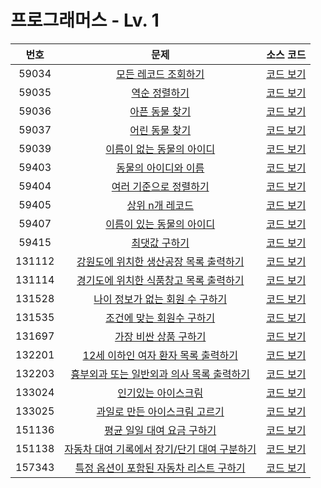 # 프로그래머스 - Lv. 1

|번호|문제|소스 코드|
|:-:|:-:|:-:|
|59034|[모든 레코드 조회하기](https://school.programmers.co.kr/learn/courses/30/lessons/59034)|[코드 보기](https://github.com/kimta2hwan/sql-problem-solving/blob/main/programmers/level1/src/P59034.sql)|
|59035|[역순 정렬하기](https://school.programmers.co.kr/learn/courses/30/lessons/59036)|[코드 보기](https://github.com/kimta2hwan/sql-problem-solving/blob/main/programmers/level1/src/P59036.sql)|
|59036|[아픈 동물 찾기](https://school.programmers.co.kr/learn/courses/30/lessons/59036)|[코드 보기](https://github.com/kimta2hwan/sql-problem-solving/blob/main/programmers/level1/src/P59036.sql)|
|59037|[어린 동물 찾기](https://school.programmers.co.kr/learn/courses/30/lessons/59037)|[코드 보기](https://github.com/kimta2hwan/sql-problem-solving/blob/main/programmers/level1/src/P59037.sql)|
|59039|[이름이 없는 동물의 아이디](https://school.programmers.co.kr/learn/courses/30/lessons/59039)|[코드 보기](https://github.com/kimta2hwan/sql-problem-solving/blob/main/programmers/level1/src/P59039.sql)|
|59403|[동물의 아이디와 이름](https://school.programmers.co.kr/learn/courses/30/lessons/59403)|[코드 보기](https://github.com/kimta2hwan/sql-problem-solving/blob/main/programmers/level1/src/P59403.sql)|
|59404|[여러 기준으로 정렬하기](https://school.programmers.co.kr/learn/courses/30/lessons/59404)|[코드 보기](https://github.com/kimta2hwan/sql-problem-solving/blob/main/programmers/level1/src/P59404.sql)|
|59405|[상위 n개 레코드](https://school.programmers.co.kr/learn/courses/30/lessons/59405)|[코드 보기](https://github.com/kimta2hwan/sql-problem-solving/blob/main/programmers/level1/src/P59405.sql)|
|59407|[이름이 있는 동물의 아이디](https://school.programmers.co.kr/learn/courses/30/lessons/59407)|[코드 보기](https://github.com/kimta2hwan/sql-problem-solving/blob/main/programmers/level1/src/P59407.sql)|
|59415|[최댓값 구하기](https://school.programmers.co.kr/learn/courses/30/lessons/59415)|[코드 보기](https://github.com/kimta2hwan/sql-problem-solving/blob/main/programmers/level1/src/P59415.sql)|
|131112|[강원도에 위치한 생산공장 목록 출력하기](https://school.programmers.co.kr/learn/courses/30/lessons/131112)|[코드 보기](https://github.com/kimta2hwan/sql-problem-solving/blob/main/programmers/level1/src/P131112.sql)|
|131114|[경기도에 위치한 식품창고 목록 출력하기](https://school.programmers.co.kr/learn/courses/30/lessons/131114)|[코드 보기](https://github.com/kimta2hwan/sql-problem-solving/blob/main/programmers/level1/src/P131114.sql)|
|131528|[나이 정보가 없는 회원 수 구하기](https://school.programmers.co.kr/learn/courses/30/lessons/131528)|[코드 보기](https://github.com/kimta2hwan/sql-problem-solving/blob/main/programmers/level1/src/P131528.sql)|
|131535|[조건에 맞는 회원수 구하기](https://school.programmers.co.kr/learn/courses/30/lessons/131535)|[코드 보기](https://github.com/kimta2hwan/sql-problem-solving/blob/main/programmers/level1/src/P131535.sql)|
|131697|[가장 비싼 상품 구하기](https://school.programmers.co.kr/learn/courses/30/lessons/131697)|[코드 보기](https://github.com/kimta2hwan/sql-problem-solving/blob/main/programmers/level1/src/P131697.sql)|
|132201|[12세 이하인 여자 환자 목록 출력하기](https://school.programmers.co.kr/learn/courses/30/lessons/132201)|[코드 보기](https://github.com/kimta2hwan/sql-problem-solving/blob/main/programmers/level1/src/P132201.sql)|
|132203|[흉부외과 또는 일반외과 의사 목록 출력하기](https://school.programmers.co.kr/learn/courses/30/lessons/132203)|[코드 보기](https://github.com/kimta2hwan/sql-problem-solving/blob/main/programmers/level1/src/P132203.sql)|
|133024|[인기있는 아이스크림](https://school.programmers.co.kr/learn/courses/30/lessons/132203)|[코드 보기](https://github.com/kimta2hwan/sql-problem-solving/blob/main/programmers/level1/src/P132203.sql)|
|133025|[과일로 만든 아이스크림 고르기](https://school.programmers.co.kr/learn/courses/30/lessons/133025)|[코드 보기](https://github.com/kimta2hwan/sql-problem-solving/blob/main/programmers/level1/src/P133025.sql)|
|151136|[평균 일일 대여 요금 구하기](https://school.programmers.co.kr/learn/courses/30/lessons/151136)|[코드 보기](https://github.com/kimta2hwan/sql-problem-solving/blob/main/programmers/level1/src/P151136.sql)|
|151138|[자동차 대여 기록에서 장기/단기 대여 구분하기](https://school.programmers.co.kr/learn/courses/30/lessons/151138)|[코드 보기](https://github.com/kimta2hwan/sql-problem-solving/blob/main/programmers/level1/src/P151138.sql)|
|157343|[특정 옵션이 포함된 자동차 리스트 구하기](https://school.programmers.co.kr/learn/courses/30/lessons/157343)|[코드 보기](https://github.com/kimta2hwan/sql-problem-solving/blob/main/programmers/level1/src/P157343.sql)|
